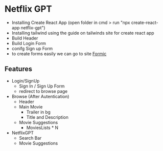 # Netflix GPT 

- Installing Create React App (open folder in cmd > run "npx create-react-app netflix-gpt")
- Installing tailwind using the guide on tailwinds site for create react app
- Build Header
- Build Login Form
- conifg Sign up Form 
- to create forms easily we can go to site 
    [Formic](https://formik.org/)


## Features
- Login/SignUp
    - Sign In / Sign Up Form
    - redirect to browse page
- Browse (After Autentication)
    - Header 
    - Main Movie 
        - Trailer in bg
        - Title and Description
    - Movie Suggestions 
        - MoviesLists * N
- NetflixGPT
    - Search Bar
    - Movie Suggestions